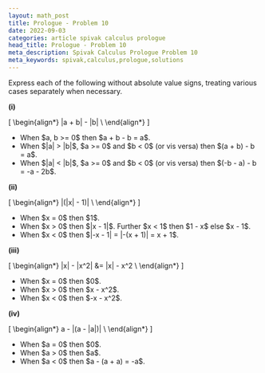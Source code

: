 ```yaml
---
layout: math_post
title: Prologue - Problem 10
date: 2022-09-03
categories: article spivak calculus prologue
head_title: Prologue - Problem 10
meta_description: Spivak Calculus Prologue Problem 10
meta_keywords: spivak,calculus,prologue,solutions
---
```


Express each of the following without absolute value signs, treating various cases separately when necessary.

<p>

  <strong>(i)</strong>

  \[
    \begin{align*}
      |a + b| - |b| \\
    \end{align*}
  \]
</p>
<ul>
  <li>When $a, b >= 0$ then $a + b - b = a$.</li>
  <li>When $|a| > |b|$, $a >= 0$ and $b < 0$ (or vis versa) then $(a + b) - b = a$.</li>
  <li>When $|a| < |b|$, $a >= 0$ and $b < 0$ (or vis versa) then $(-b - a) - b = -a - 2b$.</li>
</ul>

<p>

  <strong>(ii)</strong>

  \[
    \begin{align*}
      |(|x| - 1)| \\
    \end{align*}
  \]
</p>
<ul>
  <li>When $x = 0$ then $1$.</li>
  <li>When $x > 0$ then $|x - 1|$. Further $x < 1$ then $1 - x$ else $x - 1$.</li>
  <li>When $x < 0$ then $|-x - 1| = |-(x + 1)| = x + 1$.</li>
</ul>

<p>

  <strong>(iii)</strong>

  \[
    \begin{align*}
      |x| - |x^2| &= |x| - x^2 \\
    \end{align*}
  \]
</p>
<ul>
  <li>When $x = 0$ then $0$.</li>
  <li>When $x > 0$ then $x - x^2$.</li>
  <li>When $x < 0$ then $-x - x^2$.</li>
</ul>

<p>

  <strong>(iv)</strong>

  \[
    \begin{align*}
      a - |(a - |a|)| \\
    \end{align*}
  \]
</p>
<ul>
  <li>When $a = 0$ then $0$.</li>
  <li>When $a > 0$ then $a$.</li>
  <li>When $a < 0$ then $a - (a + a) = -a$.</li>
</ul>
